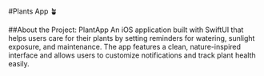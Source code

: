 #Plants App 🪴

##About the Project:
 PlantApp An iOS application built with SwiftUI that helps users care for their plants by setting reminders for watering, sunlight exposure, and maintenance. The app features a clean, nature-inspired interface and allows users to customize notifications and track plant health easily.
